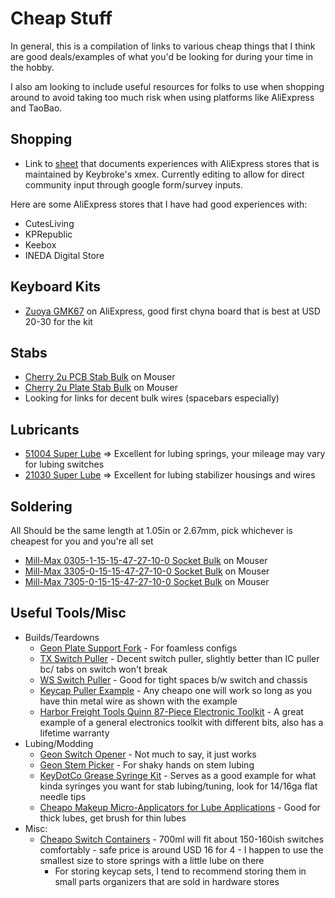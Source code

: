 # Cheap Stuff

In general, this is a compilation of links to various cheap things that I think are good deals/examples of what you'd be looking for during your time in the hobby.

I also am looking to include useful resources for folks to use when shopping around to avoid taking too much risk when using platforms like AliExpress and TaoBao.

## Shopping

- Link to [sheet](https://docs.google.com/spreadsheets/u/0/d/e/2PACX-1vTC07f0YZG5CrKL2Z2oo-L09cMz6pnGOsV2Jj1hpLIpBHFAcK9_Pyegcq4LhHK2MOo8WaUYQ_SdYdIn/pubhtml) that documents experiences with AliExpress stores that is maintained by Keybroke's xmex. Currently editing to allow for direct community input through google form/survey inputs.

Here are some AliExpress stores that I have had good experiences with:

- CutesLiving
- KPRepublic
- Keebox
- INEDA Digital Store

## Keyboard Kits

- [Zuoya GMK67](https://aliexpi.com/4Kmz) on AliExpress, good first chyna board that is best at USD 20-30 for the kit

## Stabs

- [Cherry 2u PCB Stab Bulk](https://www.mouser.com/ProductDetail/540-G99-0742) on Mouser
- [Cherry 2u Plate Stab Bulk](https://www.mouser.com/ProductDetail/540-G99-0224) on Mouser
- Looking for links for decent bulk wires (spacebars especially)

## Lubricants

- [51004 Super Lube](https://www.amazon.com/Super-Lube-51004-Synthetic-Viscosity/dp/B000UKUHXK) => Excellent for lubing springs, your mileage may vary for lubing switches
- [21030 Super Lube](https://www.amazon.com/Super-Lube-21030-Synthetic-Grease/dp/B000XBH9HI) => Excellent for lubing stabilizer housings and wires

## Soldering

All Should be the same length at 1.05in or 2.67mm, pick whichever is cheapest for you and you're all set

- [Mill-Max 0305-1-15-15-47-27-10-0 Socket Bulk](https://www.mouser.com/ProductDetail/Mill-Max/0305-1-15-15-47-27-10-0) on Mouser
- [Mill-Max 3305-0-15-15-47-27-10-0 Socket Bulk](https://www.mouser.com/ProductDetail/Mill-Max/3305-0-15-15-47-27-10-0) on Mouser
- [Mill-Max 7305-0-15-15-47-27-10-0 Socket Bulk](https://www.mouser.com/ProductDetail/Mill-Max/7305-0-15-15-47-27-10-0) on Mouser

## Useful Tools/Misc

- Builds/Teardowns
  - [Geon Plate Support Fork](https://geon.works/products/geon-plate-support-fork) - For foamless configs
  - [TX Switch Puller](https://divinikey.com/products/tx-switch-puller?variant=40208825876545) - Decent switch puller, slightly better than IC puller bc/ tabs on switch won't break
  - [WS Switch Puller](https://divinikey.com/collections/keyboard-tools/products/wuque-titanium-switch-puller) - Good for tight spaces b/w switch and chassis
  - [Keycap Puller Example](https://divinikey.com/products/spiral-metal-keycap-puller) - Any cheapo one will work so long as you have thin metal wire as shown with the example
  - [Harbor Freight Tools Quinn 87-Piece Electronic Toolkit](https://www.harborfreight.com/electronics-repair-kit-87-piece-59258.html) - A great example of a general electronics toolkit with different bits, also has a lifetime warranty
- Lubing/Modding
  - [Geon Switch Opener](https://geon.works/products/geon-switch-opener) - Not much to say, it just works
  - [Geon Stem Picker](https://divinikey.com/collections/accessories/products/geon-stem-picker) - For shaky hands on stem lubing
  - [KeyDotCo Grease Syringe Kit](https://thekey.company/products/stabilizer-grease-syringe-kit) - Serves as a good example for what kinda syringes you want for stab lubing/tuning, look for 14/16ga flat needle tips
  - [Cheapo Makeup Micro-Applicators for Lube Applications](https://www.amazon.com/Applicator-Disposable-Applicators-Mascara-Extension/dp/B09YHJ685C) - Good for thick lubes, get brush for thin lubes
- Misc:
  - [Cheapo Switch Containers](https://www.aliexpress.us/item/3256805089867412.html) - 700ml will fit about 150-160ish switches comfortably - safe price is around USD 16 for 4 - I happen to use the smallest size to store springs with a little lube on there
    - For storing keycap sets, I tend to recommend storing them in small parts organizers that are sold in hardware stores

